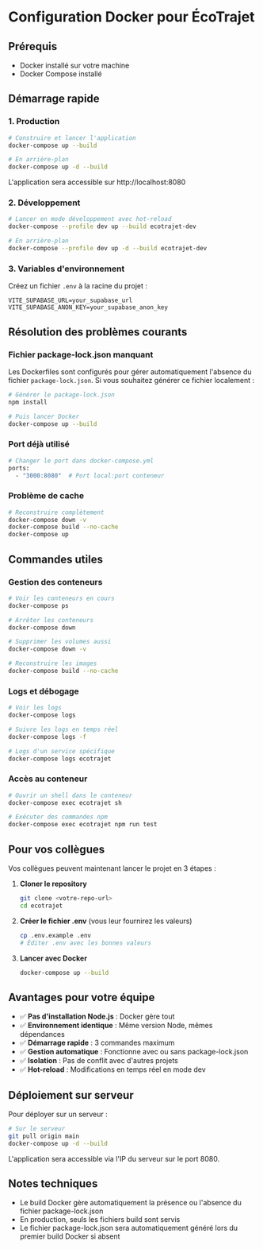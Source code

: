 
# Configuration Docker pour ÉcoTrajet

## Prérequis
- Docker installé sur votre machine
- Docker Compose installé

## Démarrage rapide

### 1. Production
```bash
# Construire et lancer l'application
docker-compose up --build

# En arrière-plan
docker-compose up -d --build
```

L'application sera accessible sur http://localhost:8080

### 2. Développement
```bash
# Lancer en mode développement avec hot-reload
docker-compose --profile dev up --build ecotrajet-dev

# En arrière-plan
docker-compose --profile dev up -d --build ecotrajet-dev
```

### 3. Variables d'environnement

Créez un fichier `.env` à la racine du projet :
```env
VITE_SUPABASE_URL=your_supabase_url
VITE_SUPABASE_ANON_KEY=your_supabase_anon_key
```

## Résolution des problèmes courants

### Fichier package-lock.json manquant
Les Dockerfiles sont configurés pour gérer automatiquement l'absence du fichier `package-lock.json`. Si vous souhaitez générer ce fichier localement :
```bash
# Générer le package-lock.json
npm install

# Puis lancer Docker
docker-compose up --build
```

### Port déjà utilisé
```bash
# Changer le port dans docker-compose.yml
ports:
  - "3000:8080"  # Port local:port conteneur
```

### Problème de cache
```bash
# Reconstruire complètement
docker-compose down -v
docker-compose build --no-cache
docker-compose up
```

## Commandes utiles

### Gestion des conteneurs
```bash
# Voir les conteneurs en cours
docker-compose ps

# Arrêter les conteneurs
docker-compose down

# Supprimer les volumes aussi
docker-compose down -v

# Reconstruire les images
docker-compose build --no-cache
```

### Logs et débogage
```bash
# Voir les logs
docker-compose logs

# Suivre les logs en temps réel
docker-compose logs -f

# Logs d'un service spécifique
docker-compose logs ecotrajet
```

### Accès au conteneur
```bash
# Ouvrir un shell dans le conteneur
docker-compose exec ecotrajet sh

# Exécuter des commandes npm
docker-compose exec ecotrajet npm run test
```

## Pour vos collègues

Vos collègues peuvent maintenant lancer le projet en 3 étapes :

1. **Cloner le repository**
   ```bash
   git clone <votre-repo-url>
   cd ecotrajet
   ```

2. **Créer le fichier .env** (vous leur fournirez les valeurs)
   ```bash
   cp .env.example .env
   # Éditer .env avec les bonnes valeurs
   ```

3. **Lancer avec Docker**
   ```bash
   docker-compose up --build
   ```

## Avantages pour votre équipe

- ✅ **Pas d'installation Node.js** : Docker gère tout
- ✅ **Environnement identique** : Même version Node, mêmes dépendances
- ✅ **Démarrage rapide** : 3 commandes maximum
- ✅ **Gestion automatique** : Fonctionne avec ou sans package-lock.json
- ✅ **Isolation** : Pas de conflit avec d'autres projets
- ✅ **Hot-reload** : Modifications en temps réel en mode dev

## Déploiement sur serveur

Pour déployer sur un serveur :
```bash
# Sur le serveur
git pull origin main
docker-compose up -d --build
```

L'application sera accessible via l'IP du serveur sur le port 8080.

## Notes techniques

- Le build Docker gère automatiquement la présence ou l'absence du fichier package-lock.json
- En production, seuls les fichiers build sont servis
- Le fichier package-lock.json sera automatiquement généré lors du premier build Docker si absent
